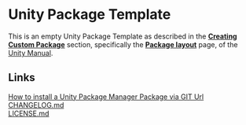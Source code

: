 # Unity Package Template

This is an empty Unity Package Template as described in the **[Creating Custom Package](https://docs.unity3d.com/Manual/CustomPackages.html)** section, specifically the **[Package layout](https://docs.unity3d.com/Manual/cus-layout.html)** page, of the [Unity Manual](https://docs.unity3d.com/Manual/).

## Links

[How to install a Unity Package Manager Package via GIT Url](https://docs.unity3d.com/Manual/upm-ui-giturl.html)  
[CHANGELOG.md](CHANGELOG.md)  
[LICENSE.md](LICENSE.md)  

